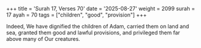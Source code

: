 +++
title = 'Surah 17, Verses 70'
date = '2025-08-27'
weight = 2099
surah = 17
ayah = 70
tags = ["children", "good", "provision"]
+++

Indeed, We have dignified the children of Adam, carried them on land and sea, granted them good and lawful provisions, and privileged them far above many of Our creatures.